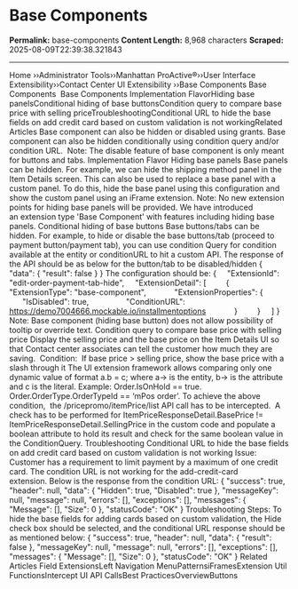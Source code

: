 # Base Components 

**Permalink:** base-components
**Content Length:** 8,968 characters
**Scraped:** 2025-08-09T22:39:38.321843

---

Home &rsaquo;&rsaquo;Administrator Tools&rsaquo;&rsaquo;Manhattan ProActive®&rsaquo;&rsaquo;User Interface Extensibility&rsaquo;&rsaquo;Contact Center UI Extensibility ››Base Components Base Components&nbsp; Base Components&nbsp;Implementation FlavorHiding base panelsConditional hiding of base buttonsCondition query to compare base price with selling priceTroubleshootingConditional URL to hide the base fields on add credit card based on custom validation is not workingRelated Articles Base component can also be hidden or disabled using grants.&nbsp;Base component can also be hidden conditionally&nbsp;using condition query and/or condition URL.&nbsp; Note:&nbsp;The disable feature of base component is only meant for buttons and tabs. Implementation Flavor Hiding base panels Base panels can be hidden. For example, we can hide&nbsp;the shipping method panel in the Item Details&nbsp;screen. This can also be used to replace a&nbsp;base panel with a custom panel. To do this,&nbsp;hide the base panel using this configuration and show the custom panel using an&nbsp;iFrame extension. Note: No new extension points for hiding base panels&nbsp;will be provided. We have introduced an&nbsp;extension type &#39;Base Component&#39; with&nbsp;features including&nbsp;hiding base panels. Conditional hiding of base buttons Base buttons/tabs can be hidden. For example,&nbsp;to hide or disable the base buttons/tab (proceed to payment button/payment tab), you can use condition Query for condition available at the entity or conditionURL to hit a custom API. The response of the API should be as below for the button/tab to be disabled/hidden { &quot;data&quot;: { &quot;result&quot;: false } } The configuration should be: { &nbsp; &nbsp; &quot;ExtensionId&quot;: &quot;edit-order-payment-tab-hide&quot;, &nbsp; &nbsp; &quot;ExtensionDetail&quot;: [ &nbsp; &nbsp; &nbsp; &nbsp; { &nbsp; &nbsp; &nbsp; &nbsp; &nbsp; &nbsp; &quot;ExtensionType&quot;: &quot;base-component&quot;, &nbsp; &nbsp; &nbsp; &nbsp; &nbsp; &nbsp; &quot;ExtensionProperties&quot;: { &nbsp; &nbsp; &nbsp; &nbsp; &nbsp; &nbsp; &nbsp; &nbsp; &quot;IsDisabled&quot;: true, &nbsp; &nbsp; &nbsp; &nbsp; &nbsp; &nbsp; &nbsp; &nbsp; &quot;ConditionURL&quot;: https://demo7004666.mockable.io/installmentoptions &nbsp; &nbsp; &nbsp; &nbsp; &nbsp; &nbsp; } &nbsp; &nbsp; &nbsp; &nbsp; } &nbsp; &nbsp; ] } &nbsp; Note: Base component (hiding base button) does not allow possibility of tooltip or override text. Condition query to compare base price with selling price Display the selling price and the base price on the Item Details UI so that Contact center associates can tell the customer how much they are saving.&nbsp; Condition:&nbsp; If base price &gt; selling price, show the base price with a slash through it The UI extension framework allows comparing only one dynamic value of format a.b = c; where a-&gt; is the entity, b-&gt; is the attribute and c is the literal. Example: Order.IsOnHold == true. Order.OrderType.OrderTypeId == &lsquo;mPos order&rsquo;. To achieve the above condition,&nbsp;&nbsp;the /pricepromo/itemPrice/list API call has to be intercepted.&nbsp; A check has to be performed&nbsp;for ItemPriceResponseDetail.BasePrice != ItemPriceResponseDetail.SellingPrice in the&nbsp;custom code and populate a boolean attribute to hold its result and check for the same boolean value in the&nbsp;ConditionQuery. Troubleshooting Conditional URL to hide the base fields on add credit card based on custom validation is not working Issue: Customer has a requirement to limit payment by a maximum of one credit card. The condition URL is not working for the add-credit-card extension.&nbsp;Below is the response from the condition URL: { &quot;success&quot;: true, &quot;header&quot;: null, &quot;data&quot;: { &quot;Hidden&quot;: true, &quot;Disabled&quot;: true }, &quot;messageKey&quot;: null, &quot;message&quot;: null, &quot;errors&quot;: [], &quot;exceptions&quot;: [], &quot;messages&quot;: { &quot;Message&quot;: [], &quot;Size&quot;: 0 }, &quot;statusCode&quot;: &quot;OK&quot; } Troubleshooting Steps:&nbsp;To hide the base fields for adding cards based on custom validation, the Hide check box should be selected, and the conditional URL response should be as&nbsp;mentioned below: { &quot;success&quot;: true, &quot;header&quot;: null, &quot;data&quot;: { &quot;result&quot;: false }, &quot;messageKey&quot;: null, &quot;message&quot;: null, &quot;errors&quot;: [], &quot;exceptions&quot;: [], &quot;messages&quot;: { &quot;Message&quot;: [], &quot;Size&quot;: 0 }, &quot;statusCode&quot;: &quot;OK&quot; } Related Articles Field ExtensionsLeft Navigation MenuPatternsiFramesExtension Util FunctionsIntercept UI API CallsBest PracticesOverviewButtons